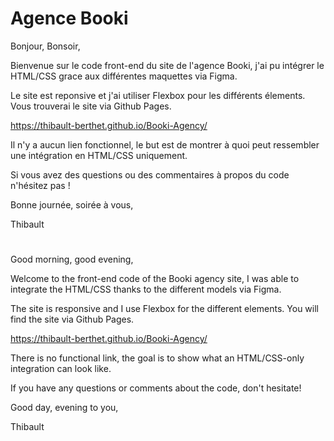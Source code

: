 # Agence Booki

Bonjour, Bonsoir,

Bienvenue sur le code front-end du site de l'agence Booki, j'ai pu intégrer le HTML/CSS grace aux différentes maquettes via Figma.

Le site est reponsive et j'ai utiliser Flexbox pour les différents élements. Vous trouverai le site via Github Pages.

https://thibault-berthet.github.io/Booki-Agency/

Il n'y a aucun lien fonctionnel, le but est de montrer à quoi peut ressembler une intégration en HTML/CSS uniquement.

Si vous avez des questions ou des commentaires à propos du code n'hésitez pas !

Bonne journée, soirée à vous,

Thibault

#

Good morning, good evening,

Welcome to the front-end code of the Booki agency site, I was able to integrate the HTML/CSS thanks to the different models via Figma.

The site is responsive and I use Flexbox for the different elements. You will find the site via Github Pages.

https://thibault-berthet.github.io/Booki-Agency/

There is no functional link, the goal is to show what an HTML/CSS-only integration can look like.

If you have any questions or comments about the code, don't hesitate!

Good day, evening to you,

Thibault
